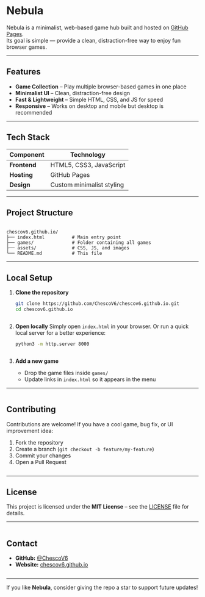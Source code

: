 # Nebula

Nebula is a minimalist, web-based game hub built and hosted on [GitHub Pages](https://chescov6.github.io).  
Its goal is simple — provide a clean, distraction-free way to enjoy fun browser games.

---

## Features

- **Game Collection** – Play multiple browser-based games in one place  
- **Minimalist UI** – Clean, distraction-free design  
- **Fast & Lightweight** – Simple HTML, CSS, and JS for speed  
- **Responsive** – Works on desktop and mobile but desktop is recommended

---

## Tech Stack

| Component   | Technology |
|-------------|-----------|
| **Frontend** | HTML5, CSS3, JavaScript |
| **Hosting** | GitHub Pages |
| **Design**  | Custom minimalist styling |

---

## Project Structure

```

chescov6.github.io/
├── index.html          # Main entry point
├── games/              # Folder containing all games
├── assets/             # CSS, JS, and images
└── README.md           # This file

````

---

## Local Setup

1. **Clone the repository**  
   ```bash
   git clone https://github.com/ChescoV6/chescov6.github.io.git
   cd chescov6.github.io
````
````


2. **Open locally**
   Simply open `index.html` in your browser.
   Or run a quick local server for a better experience:

   ```bash
   python3 -m http.server 8000
   ```
````
````

3. **Add a new game**

   * Drop the game files inside `games/`
   * Update links in `index.html` so it appears in the menu

---
````
````

## Contributing

Contributions are welcome!
If you have a cool game, bug fix, or UI improvement idea:

1. Fork the repository
2. Create a branch (`git checkout -b feature/my-feature`)
3. Commit your changes
4. Open a Pull Request
````
````

---

## License

This project is licensed under the **MIT License** – see the [LICENSE](LICENSE) file for details.

---
````
````

## Contact

* **GitHub:** [@ChescoV6](https://github.com/ChescoV6)
* **Website:** [chescov6.github.io](https://chescov6.github.io)
````
````

---

If you like **Nebula**, consider giving the repo a star to support future updates!
````
